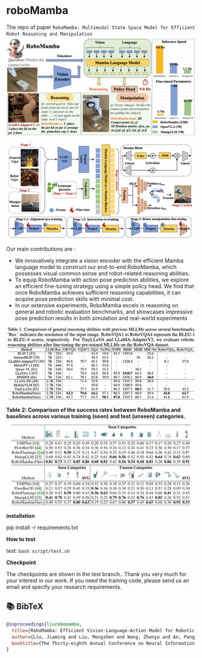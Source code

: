 # roboMamba

The repo of paper `RoboMamba: Multimodal State Space Model for Efficient Robot Reasoning and Manipulation`
![robo-mamba-main](img/intro.png)

![robo-mamba-main_00](img/method.png)

Our main contributions are :

+ We innovatively integrate a vision encoder with the efficient Mamba language model to construct our end-to-end RoboMamba, which possesses visual common sense and robot-related reasoning abilities.
+ To equip RoboMamba with action pose prediction abilities, we explore an efficient fine-tuning strategy using a simple policy head. We find that once RoboMamba achieves sufficient reasoning capabilities, it can acquire pose prediction skills with minimal cost.
+ In our extensive experiments, RoboMamba excels in reasoning on general and robotic evaluation benchmarks, and showcases impressive pose prediction results in both simulation and real-world experiments


![robo-mamba-main](img/reason.png)


**Table 2: Comparison of the success rates between RoboMamba and baselines across various training (seen) and test (unseen) categories.**

![table2](img/table2.png)

**installation**

pip install -r requirements.txt

**How to test**

test: `bash script/test.sh`


**Checkpoint**

The checkpoints are shown in the test branch.. Thank you very much for your interest in our work. If you need the training code, please send us an email and specify your research requirements.


## 📚 BibTeX 

```bibtex
@inproceedings{liurobomamba,
  title={RoboMamba: Efficient Vision-Language-Action Model for Robotic Reasoning and Manipulation},
  author={Liu, Jiaming and Liu, Mengzhen and Wang, Zhenyu and An, Pengju and Li, Xiaoqi and Zhou, Kaichen and Yang, Senqiao and Zhang, Renrui and Guo, Yandong and Zhang, Shanghang},
  booktitle={The Thirty-eighth Annual Conference on Neural Information Processing Systems}
}
```